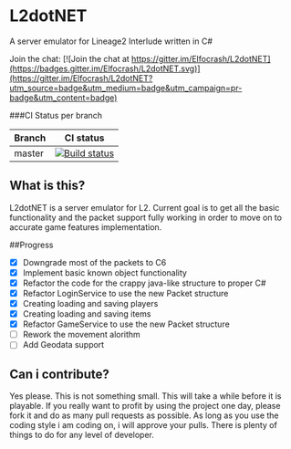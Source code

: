 # L2dotNET
A server emulator for Lineage2 Interlude written in C#

Join the chat: [![Join the chat at https://gitter.im/Elfocrash/L2dotNET](https://badges.gitter.im/Elfocrash/L2dotNET.svg)](https://gitter.im/Elfocrash/L2dotNET?utm_source=badge&utm_medium=badge&utm_campaign=pr-badge&utm_content=badge)

###CI Status per branch

| Branch        | CI status        |
| ------------- |:-------------:|
| master      | [![Build status](https://ci.appveyor.com/api/projects/status/wfiyl4ve9uj0rhtx/branch/master?svg=true)](https://ci.appveyor.com/project/Elfocrash/l2dotnet/branch/master) |


## What is this?
L2dotNET is a server emulator for L2.
Current goal is to get all the basic functionality and the packet support fully working in order to move on to accurate game features implementation. 

##Progress
- [x] Downgrade most of the packets to C6
- [x] Implement basic known object functionality
- [x] Refactor the code for the crappy java-like structure to proper C#
- [x] Refactor LoginService to use the new Packet structure
- [x] Creating loading and saving players
- [x] Creating loading and saving items
- [x] Refactor GameService to use the new Packet structure
- [ ] Rework the movement alorithm
- [ ] Add Geodata support

## Can i contribute?
Yes please. This is not something small. This will take a while before it is playable.
If you really want to profit by using the project one day, please fork it and do as many pull requests
as possible. As long as you use the coding style i am coding on, i will approve your pulls.
There is plenty of things to do for any level of developer.


